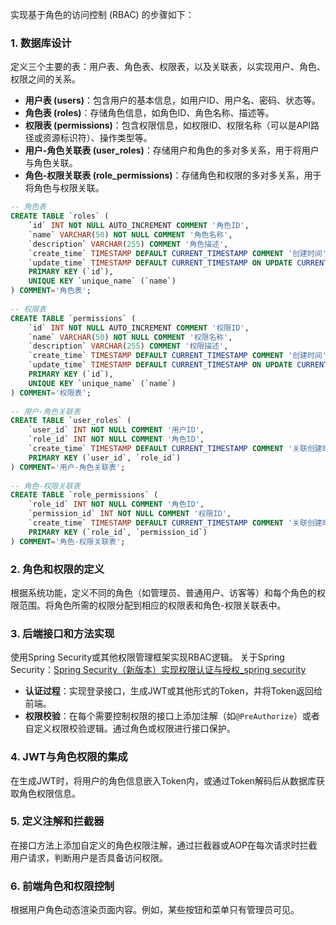 实现基于角色的访问控制 (RBAC) 的步骤如下：

### 1. 数据库设计
定义三个主要的表：用户表、角色表、权限表，以及关联表，以实现用户、角色、权限之间的关系。

- **用户表 (users)**：包含用户的基本信息，如用户ID、用户名、密码、状态等。
- **角色表 (roles)**：存储角色信息，如角色ID、角色名称、描述等。
- **权限表 (permissions)**：包含权限信息，如权限ID、权限名称（可以是API路径或资源标识符）、操作类型等。
- **用户-角色关联表 (user_roles)**：存储用户和角色的多对多关系，用于将用户与角色关联。
- **角色-权限关联表 (role_permissions)**：存储角色和权限的多对多关系，用于将角色与权限关联。
```sql
-- 角色表  
CREATE TABLE `roles` (  
    `id` INT NOT NULL AUTO_INCREMENT COMMENT '角色ID',  
    `name` VARCHAR(50) NOT NULL COMMENT '角色名称',  
    `description` VARCHAR(255) COMMENT '角色描述',  
    `create_time` TIMESTAMP DEFAULT CURRENT_TIMESTAMP COMMENT '创建时间',  
    `update_time` TIMESTAMP DEFAULT CURRENT_TIMESTAMP ON UPDATE CURRENT_TIMESTAMP COMMENT '更新时间',  
    PRIMARY KEY (`id`),  
    UNIQUE KEY `unique_name` (`name`)  
) COMMENT='角色表';  
  
-- 权限表  
CREATE TABLE `permissions` (  
    `id` INT NOT NULL AUTO_INCREMENT COMMENT '权限ID',  
    `name` VARCHAR(50) NOT NULL COMMENT '权限名称',  
    `description` VARCHAR(255) COMMENT '权限描述',  
    `create_time` TIMESTAMP DEFAULT CURRENT_TIMESTAMP COMMENT '创建时间',  
    `update_time` TIMESTAMP DEFAULT CURRENT_TIMESTAMP ON UPDATE CURRENT_TIMESTAMP COMMENT '更新时间',  
    PRIMARY KEY (`id`),  
    UNIQUE KEY `unique_name` (`name`)  
) COMMENT='权限表';  
  
-- 用户-角色关联表  
CREATE TABLE `user_roles` (  
    `user_id` INT NOT NULL COMMENT '用户ID',  
    `role_id` INT NOT NULL COMMENT '角色ID',  
    `create_time` TIMESTAMP DEFAULT CURRENT_TIMESTAMP COMMENT '关联创建时间',  
    PRIMARY KEY (`user_id`, `role_id`)  
) COMMENT='用户-角色关联表';  
  
-- 角色-权限关联表  
CREATE TABLE `role_permissions` (  
    `role_id` INT NOT NULL COMMENT '角色ID',  
    `permission_id` INT NOT NULL COMMENT '权限ID',  
    `create_time` TIMESTAMP DEFAULT CURRENT_TIMESTAMP COMMENT '关联创建时间',  
    PRIMARY KEY (`role_id`, `permission_id`)  
) COMMENT='角色-权限关联表';
```

### 2. 角色和权限的定义
根据系统功能，定义不同的角色（如管理员、普通用户、访客等）和每个角色的权限范围。将角色所需的权限分配到相应的权限表和角色-权限关联表中。

### 3. 后端接口和方法实现
使用Spring Security或其他权限管理框架实现RBAC逻辑。
关于Spring Security：[Spring Security（新版本）实现权限认证与授权_spring security ](https://blog.csdn.net/weixin_46073538/article/details/128641746)

- **认证过程**：实现登录接口，生成JWT或其他形式的Token，并将Token返回给前端。
- **权限校验**：在每个需要控制权限的接口上添加注解（如`@PreAuthorize`）或者自定义权限校验逻辑。通过角色或权限进行接口保护。 
  
### 4. JWT与角色权限的集成
在生成JWT时，将用户的角色信息嵌入Token内，或通过Token解码后从数据库获取角色权限信息。

### 5. 定义注解和拦截器
在接口方法上添加自定义的角色权限注解，通过拦截器或AOP在每次请求时拦截用户请求，判断用户是否具备访问权限。

### 6. 前端角色和权限控制
根据用户角色动态渲染页面内容。例如，某些按钮和菜单只有管理员可见。